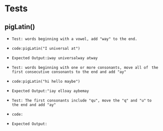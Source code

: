 
# Tests

## pigLatin()

- `Test: words beginning with a vowel, add "way" to the end.`
- `code:pigLatin("I universal at")`
- `Expected Output:iway universalway atway`

- `Test: words beginning with one or more consonants, move all of`
         ` the first consecutive consonants to the end and add "ay"`  
- `code:pigLatin("hi hello maybe")`
- `Expected Output:"iay elloay aybemay`

- `Test: The first consonants include "qu", move the "q" and "u"`
          `to the end and add "ay"`
- `code:`
- `Expected Output:`
